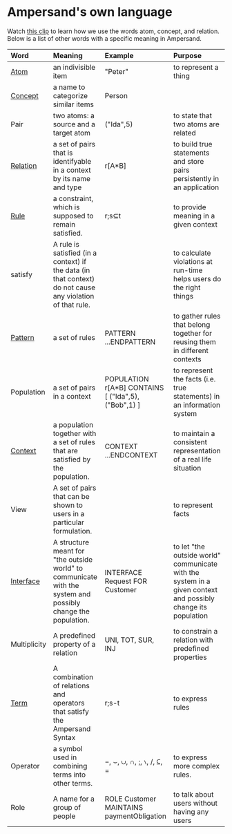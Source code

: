 # Ampersand's own language

Watch [this clip](https://player.ou.nl/wowzaportlets/#!production/Cq0M1nv) to learn how we use the words atom, concept, and relation. Below is a list of other words with a specific meaning in Ampersand. 

| Word | Meaning | Example | Purpose |
| :--- | :--- | :--- | :--- |
| [Atom](atoms.md) | an indivisible item | "Peter" | to represent a thing |
| [Concept](concepts.md) | a name to categorize similar items | Person |  |
| Pair | two atoms: a source and a target atom | \("Ida",5\) | to state that two atoms are related |
| [Relation](relations.md) | a set of pairs that is identifyable in a context by its name and type | r\[A\*B\] | to build true statements and store pairs persistently in an application |
| [Rule](rules/) | a constraint, which is supposed to remain satisfied. | r;s⊆t  | to provide meaning in a given context |
| satisfy | A rule is satisfied \(in a context\) if the data \(in that context\) do not cause any violation of that rule. |  | to calculate violations at run-time helps users do the right things |
| [Pattern](patterns.md) | a set of rules | PATTERN  ...ENDPATTERN | to gather rules that belong together for reusing them in different contexts |
| Population | a set of pairs in a context | POPULATION r\[A\*B\] CONTAINS \[ \("Ida",5\), \("Bob",1\) \] | to represent the facts \(i.e. true statements\) in an information system |
| [Context](context.md) | a population together with a set of rules that are satisfied by the population. | CONTEXT ...ENDCONTEXT | to maintain a consistent representation of a real life situation |
| View | A set of pairs that can be shown to users in a particular formulation. |  | to represent facts |
| [Interface](interfaces-2/) | A structure meant for "the outside world" to communicate with the system and possibly change the population. | INTERFACE Request FOR Customer | to let "the outside world" communicate with the system in a given context and possibly change its population  |
| Multiplicity | A predefined property of a relation | UNI, TOT, SUR, INJ | to constrain a relation with predefined properties |
| [Term](rules/expressions/) | A combination of relations and operators that satisfy the Ampersand Syntax | r;s-t | to express rules |
| Operator | a symbol used in combining terms into other terms.  | −, ⌣, ∪, ∩, ;, ∖, /, ⊆, = | to express more complex rules. |
| Role | A name for a group of people | ROLE Customer MAINTAINS paymentObligation | to talk about users without having any users |

